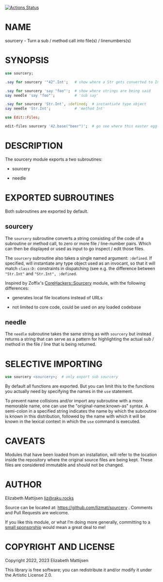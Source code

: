 [![Actions Status](https://github.com/lizmat/sourcery/actions/workflows/test.yml/badge.svg)](https://github.com/lizmat/sourcery/actions)

NAME
====

sourcery - Turn a sub / method call into file(s) / linenumbers(s)

SYNOPSIS
========

```raku
use sourcery;

.say for sourcery '"42".Int';   # show where a Str gets converted to Int

.say for sourcery 'say "foo"';  # show where strings are being said
say needle 'say "foo"';         # 'sub say'

.say for sourcery 'Str.Int', :defined;  # instantiate type object
say needle 'Str.Int';           # 'method Int'

use Edit::Files;

edit-files sourcery '42.base("beer")';  # go see where this easter egg lives
```

DESCRIPTION
===========

The sourcery module exports a two subroutines:

  * sourcery

  * needle

EXPORTED SUBROUTINES
====================

Both subroutines are exported by default.

sourcery
--------

The `sourcery` subroutine converts a string consisting of the code of a subroutine or method call, to zero or more file / line-number pairs. Which can then be displayed or used as input to go inspect / edit those files.

The `sourcery` subroutine also takes a single named argument: `:defined`. If specified, will instantiate any type object used as an invocant, so that it will match `class:D:` constraints in dispatching (see e.g. the difference between `"Str.Int"` and `"Str.Int", :defined`.

Inspired by Zoffix's [CoreHackers::Sourcery](https://raku.land/zef:raku-community-modules/CoreHackers::Sourcery) module, with the following differences:

  * generates local file locations instead of URLs

  * not limited to core code, could be used on any loaded codebase

needle
------

The `needle` subroutine takes the same string as with `sourcery` but instead returns a string that can serve as a pattern for highlighting the actual sub / method in the file / line that is being returned.

SELECTIVE IMPORTING
===================

```raku
use sourcery <sourcery>;  # only export sub sourcery
```

By default all functions are exported. But you can limit this to the functions you actually need by specifying the names in the `use` statement.

To prevent name collisions and/or import any subroutine with a more memorable name, one can use the "original-name:known-as" syntax. A semi-colon in a specified string indicates the name by which the subroutine is known in this distribution, followed by the name with which it will be known in the lexical context in which the `use` command is executed.

CAVEATS
=======

Modules that have been loaded from an installation, will refer to the location inside the repository where the original source files are being kept. These files are considered immutable and should not be changed.

AUTHOR
======

Elizabeth Mattijsen <liz@raku.rocks>

Source can be located at: https://github.com/lizmat/sourcery . Comments and Pull Requests are welcome.

If you like this module, or what I’m doing more generally, committing to a [small sponsorship](https://github.com/sponsors/lizmat/) would mean a great deal to me!

COPYRIGHT AND LICENSE
=====================

Copyright 2022, 2023 Elizabeth Mattijsen

This library is free software; you can redistribute it and/or modify it under the Artistic License 2.0.

